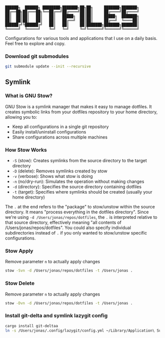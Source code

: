 ```
██████╗  ██████╗ ████████╗███████╗██╗██╗     ███████╗███████╗
██╔══██╗██╔═══██╗╚══██╔══╝██╔════╝██║██║     ██╔════╝██╔════╝
██║  ██║██║   ██║   ██║   █████╗  ██║██║     █████╗  ███████╗
██║  ██║██║   ██║   ██║   ██╔══╝  ██║██║     ██╔══╝  ╚════██║
██████╔╝╚██████╔╝   ██║   ██║     ██║███████╗███████╗███████║
╚═════╝  ╚═════╝    ╚═╝   ╚═╝     ╚═╝╚══════╝╚══════╝╚══════╝
```

Configurations for various tools and applications that I use on a daily basis. Feel free to explore and copy.

### Download git submodules
``` bash
git submodule update --init --recursive
```


## Symlink

### What is GNU Stow?
GNU Stow is a symlink manager that makes it easy to manage dotfiles. It creates symbolic links from your dotfiles repository to your home directory, allowing you to:
- Keep all configurations in a single git repository
- Easily install/uninstall configurations
- Share configurations across multiple machines

### How Stow Works
- `-S` (stow): Creates symlinks from the source directory to the target directory
- `-D` (delete): Removes symlinks created by stow
- `-v` (verbose): Shows what stow is doing
- `-n` (no/dry-run): Simulates the operation without making changes
- `-d` (directory): Specifies the source directory containing dotfiles
- `-t` (target): Specifies where symlinks should be created (usually your home directory)

The `.` at the end refers to the "package" to stow/unstow within the source directory. It means "process everything in the dotfiles directory". Since we're using `-d /Users/jonas/repos/dotfiles`, the `.` is interpreted relative to that source directory, effectively meaning "all contents of /Users/jonas/repos/dotfiles". You could also specify individual subdirectories instead of `.` if you only wanted to stow/unstow specific configurations.

### Stow Apply
Remove parameter `n` to actually apply changes
``` bash
stow -Svn -d /Users/jonas/repos/dotfiles -t /Users/jonas .
```

### Stow Delete
Remove parameter `n` to actually apply changes

``` bash
stow -Dvn -d /Users/jonas/repos/dotfiles -t /Users/jonas .
```

### Install git-delta and symlink lazygit config
``` bash
cargo install git-deltaa
ln -s /Users/jonas/.config/lazygit/config.yml ~/Library/Application\ Support/lazygit/config.yml
```
